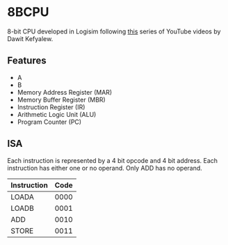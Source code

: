 # 8BCPU

8-bit CPU developed in Logisim following [this](https://youtube.com/playlist?list=PL26O2JyrmxV7CWzV9hCCJWMyiOlVMIF8z) series of YouTube videos by Dawit Kefyalew.

## Features
 - A
 - B
 - Memory Address Register (MAR)
 - Memory Buffer Register (MBR)
 - Instruction Register (IR)
 - Arithmetic Logic Unit (ALU)
 - Program Counter (PC)
 

## ISA
Each instruction is represented by a 4 bit opcode and 4 bit address. Each instruction has either one or no operand. Only ADD has no operand.

 | Instruction | Code |
 |-------------|------|
 | LOADA       | 0000 |
 | LOADB       | 0001 |
 | ADD         | 0010 |
 | STORE       | 0011 |
